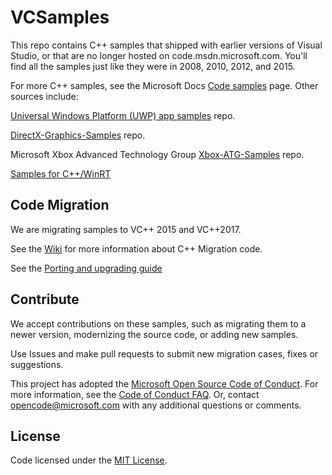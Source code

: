 # VCSamples

This repo contains C++ samples that shipped with earlier versions of Visual Studio, or that are no longer hosted on code.msdn.microsoft.com. You'll find all the samples just like they were in 2008, 2010, 2012, and 2015.

For more C++ samples, see the Microsoft Docs [Code samples](https://docs.microsoft.com/samples/browse/?term=C%2B%2B) page. Other sources include:

[Universal Windows Platform (UWP) app samples](https://github.com/Microsoft/Windows-universal-samples) repo.

[DirectX-Graphics-Samples](https://github.com/Microsoft/DirectX-Graphics-Samples) repo.

Microsoft Xbox Advanced Technology Group [Xbox-ATG-Samples](https://github.com/Microsoft/Xbox-ATG-Samples) repo.

[Samples for C++/WinRT](https://docs.microsoft.com/samples/browse/?term=C%2B%2B%2FWinRT)


## Code Migration

We are migrating samples to VC++ 2015 and VC++2017.

See the [Wiki](https://github.com/Microsoft/VCSamples/wiki) for more information about C++ Migration code.  

See the [Porting and upgrading guide](https://docs.microsoft.com/cpp/porting/visual-cpp-porting-and-upgrading-guide) 

## Contribute

We accept contributions on these samples, such as migrating them to a newer version, modernizing the source code, or adding new samples.

Use Issues and make pull requests to submit new migration cases, fixes or suggestions.

This project has adopted the [Microsoft Open Source Code of Conduct](https://opensource.microsoft.com/codeofconduct/). For more information, see the [Code of Conduct FAQ](https://opensource.microsoft.com/codeofconduct/faq/). Or, contact [opencode@microsoft.com](mailto:opencode@microsoft.com) with any additional questions or comments.


## License

Code licensed under the [MIT License](license.txt).


